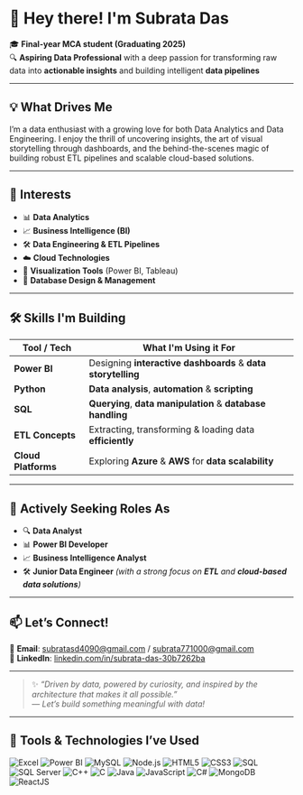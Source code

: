# 👋 Hey there! I'm **Subrata Das**

🎓 **Final-year MCA student (Graduating 2025)**  
🔍 **Aspiring Data Professional** with a deep passion for transforming raw data into **actionable insights** and building intelligent **data pipelines**

---

## 💡 What Drives Me

I’m a data enthusiast with a growing love for both Data Analytics and Data Engineering. I enjoy the thrill of uncovering insights, the art of visual storytelling through dashboards, and the behind-the-scenes magic of building robust ETL pipelines and scalable cloud-based solutions.

---

## 🧠 Interests

- 📊 **Data Analytics**  
- 📈 **Business Intelligence (BI)**  
- 🛠️ **Data Engineering & ETL Pipelines**  
- ☁️ **Cloud Technologies**  
- 🎨 **Visualization Tools** (Power BI, Tableau)  
- 🔐 **Database Design & Management**

---

## 🛠️ Skills I'm Building

| **Tool / Tech**     | **What I'm Using it For**                                      |
|---------------------|----------------------------------------------------------------|
| **Power BI**        | Designing **interactive dashboards** & **data storytelling**   |
| **Python**          | **Data analysis**, **automation** & **scripting**              |
| **SQL**             | **Querying**, **data manipulation** & **database handling**    |
| **ETL Concepts**    | Extracting, transforming & loading data **efficiently**        |
| **Cloud Platforms** | Exploring **Azure** & **AWS** for **data scalability**         |

---

## 💼 Actively Seeking Roles As

- 🔍 **Data Analyst**  
- 📊 **Power BI Developer**  
- 📈 **Business Intelligence Analyst**  
- 🛠️ **Junior Data Engineer** *(with a strong focus on **ETL** and **cloud-based data solutions**)*

---

## 📫 Let’s Connect!

📧 **Email**: subratasd4090@gmail.com / subrata771000@gmail.com  
🔗 **LinkedIn**: [linkedin.com/in/subrata-das-30b7262ba](https://www.linkedin.com/in/subrata-das-30b7262ba)  

---

> ✨ *“Driven by data, powered by curiosity, and inspired by the architecture that makes it all possible.”*  
> — *Let’s build something meaningful with data!*

---

## 🧰 Tools & Technologies I’ve Used

<p align="left">
  <img src="https://img.icons8.com/color/48/000000/microsoft-excel-2019--v1.png" alt="Excel" />
  <img src="https://img.icons8.com/color/48/000000/power-bi.png" alt="Power BI" />
  <img src="https://img.icons8.com/fluency/48/000000/mysql-logo.png" alt="MySQL" />
  <img src="https://img.icons8.com/color/48/000000/nodejs.png" alt="Node.js" />
  <img src="https://img.icons8.com/color/48/000000/html-5--v1.png" alt="HTML5" />
  <img src="https://img.icons8.com/color/48/000000/css3.png" alt="CSS3" />
  <img src="https://img.icons8.com/external-flat-juicy-fish/48/000000/external-sql-coding-and-development-flat-flat-juicy-fish.png" alt="SQL" />
  <img src="https://img.icons8.com/color/48/000000/microsoft-sql-server.png" alt="SQL Server" />
  <img src="https://img.icons8.com/color/48/000000/c-plus-plus-logo.png" alt="C++" />
  <img src="https://img.icons8.com/color/48/000000/c-programming.png" alt="C" />
  <img src="https://img.icons8.com/color/48/000000/java-coffee-cup-logo.png" alt="Java" />
  <img src="https://img.icons8.com/color/48/000000/javascript--v1.png" alt="JavaScript" />
  <img src="https://img.icons8.com/color/48/000000/c-sharp-logo.png" alt="C#" />
  <img src="https://img.icons8.com/color/48/000000/mongodb.png" alt="MongoDB" />
  <img src="https://img.icons8.com/officel/48/react.png" alt="ReactJS" />
  
</p>

